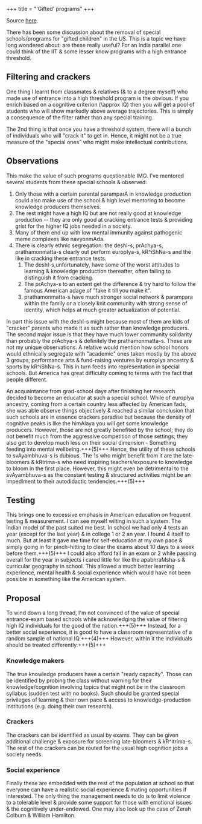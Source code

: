 +++
title = "'Gifted' programs"
+++

Source [here](https://threadreaderapp.com/thread/1446880401549631500.html).

There has been some discussion about the removal of special schools/programs for "gifted children" in the US. This is a topic we have long wondered about: are these really useful? For an India parallel one could think of the IIT & some lesser know programs with a high entrance threshold. 

## Filtering and crackers
One thing I learnt from classmates & relatives (& to a degree myself) who made use of entrance into a high threshold program is the obvious. If you enrich based on a cognitive criterion (\approx IQ) then you will get a pool of students who will show markedly above average trajectories. This is simply a consequence of the filter rather than any special training. 

The 2nd thing is that once you have a threshold system, there will a bunch of individuals who will "crack it" to get in. Hence, it might not be a true measure of the "special ones" who might make intellectual contributions. 

## Observations
This make the value of such programs questionable IMO. I've mentored several students from these special schools & observed:

1. Only those with a certain parental paramparA in knowledge production could also make use of the school & high level mentoring to become knowledge producers themselves. 
2. The rest might have a high IQ but are not really good at knowledge production -- they are only good at cracking entrance tests & providing grist for the higher IQ jobs needed in a society. 
3. Many of them end up with low mental immunity against pathogenic meme complexes like navyonmAda. 
4. There is clearly ethnic segregation: the deshI-s, prAchya-s, prathamonmatta-s clearly out perform europIya-s, kR^iShNa-s and the like in cracking these entrance tests. 
   1. The deshI-s,unfortunately, have some of the worst attitudes to learning & knowledge production thereafter, often failing to distinguish it from cracking. 
   2. The prAchya-s to an extent get the difference & try hard to follow the famous American adage of "fake it till you make it". 
   3. prathamonmatta-s have much stronger social network & parampara within the family or a closely knit community with strong sense of identity, which helps at much greater actualization of potential. 

In part this issue with the deshI-s might because most of them are kids of "cracker" parents who made it as such rather than knowledge producers. The second major issue is that they have much lower community solidarity than probably the prAchya-s & definitely the prathamonmatta-s. These are not my unique observations. A relative would mention how school honors would ethnically segregate with "academic" ones taken mostly by the above 3 groups, performance arts & fund-raising ventures by europIya ancestry & sports by kR^iShNa-s. This in turn feeds into representation in special schools. But America has great difficulty coming to terms with the fact that people different. 

An acquaintance from grad-school days after finishing her research decided to become an educator at such a special school. While of europIya ancestry, coming from a certain country less affected by American fads, she was able observe things objectively & reached a similar conclusion that such schools are in essence crackers paradise but because the density of cognitive peaks is like the himAlaya you will get some knowledge producers. However, those are not greatly benefited by the school; they do not benefit much from the aggressive competition of those settings; they also get to develop much less on their social dimension - Something feeding into mental wellbeing.+++(5)+++ Hence, the utility of these schools to svAyambhuva-s is dubious. The 1s who might benefit from it are the late-bloomers & kRtrima-s who need inspiring teachers/exposure to knowledge to bloom in the first place. However, this might even be detrimental to the svAyambhuva-s as the constant testing & structured activities might be an impediment to their autodidactic tendencies.+++(5)+++ 

## Testing
This brings one to excessive emphasis in American education on frequent testing & measurement. I can see myself wilting in such a system. The Indian model of the past suited me best. In school we had only 4 tests an year (except for the last year) & in college 1 or 2 an year. I found 4 itself to much. But at least it gave me time for self-education at my own pace & simply going in for pinch-hitting to clear the exams about 10 days to a week before them.+++(5)+++ I could also afford fail in an exam or 2 while passing overall for the year in subjects i cared little for like the apabhraMsha-s & curricular geography in school. This allowed a much better learning experience, mental health & social experience which would have not been possible in something like the American system. 

## Proposal
To wind down a long thread, I'm not convinced of the value of special entrance-exam based schools while acknowledging the value of filtering high IQ individuals for the good of the nation.+++(5)+++ Instead, for a better social experience, it is good to have a classroom representative of a random sample of national IQ.+++(4)+++ However, within it the individuals should be treated differently.+++(5)+++ 

### Knowledge makers
The true knowledge producers have a certain "ready capacity". Those can be identified by probing the class without warning for their knowledge/cognition involving topics that might not be in the classroom syllabus (sudden test with no books). Such should be granted special privileges of learning & their own pace & access to knowledge-production institutions (e.g. doing their own research). 

### Crackers
The crackers can be identified as usual by exams. They can be given additional challenge & exposure for screening late-bloomers & kR^itrima-s. The rest of the crackers can be routed for the usual high cognition jobs a society needs. 

### Social experience
Finally these are embedded with the rest of the population at school so that everyone can have a realistic social experience & mating opportunities if interested. The only thing the management needs to do is to limit violence to a tolerable level & provide some support for those with emotional issues & the cognitively under-endowed. One may also look up the case of Zerah Colburn & William Hamilton. 